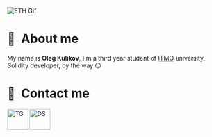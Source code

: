 ![ETH Gif](https://giphy.com/gifs/kentuckyayahuasca-space-viceland-kentucky-ayahuasca-7Jw6LxXuGduwjV07zV)

# 🤗 &nbsp;About me

My name is **Oleg Kulikov**, I'm a third year student of [ITMO](https://en.itmo.ru/en/) university. Solidity developer, by the way 😏

# 📱&nbsp; Contact me

[<img align="left" alt="TG" width="48px" src="https://img.icons8.com/color/48/000000/telegram-app--v1.png"/>][tg]
[<img align="left" alt="DS" width="48px" src="https://img.icons8.com/fluency/48/000000/discord-new-logo.png"/>][ds]

[tg]: https://t.me/f0kussss
[ds]: https://discord.com/users/282211749849989122
